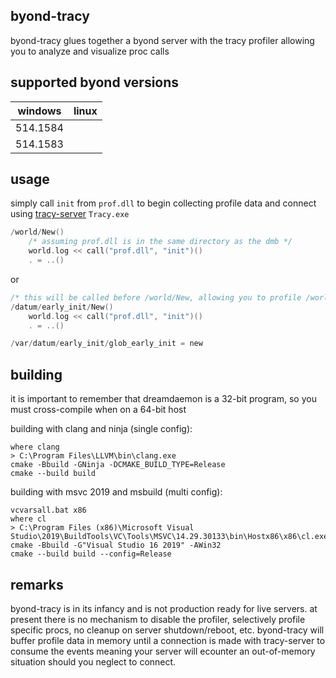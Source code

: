 ## byond-tracy
byond-tracy glues together a byond server with the tracy profiler allowing you to analyze and visualize proc calls

## supported byond versions
| windows  | linux    |
| -------- | -------- |
| 514.1584 |          |
| 514.1583 |          |

## usage
simply call `init` from `prof.dll` to begin collecting profile data and connect using [tracy-server](https://github.com/wolfpld/tracy/releases) `Tracy.exe`
```c
/world/New()
	/* assuming prof.dll is in the same directory as the dmb */
	world.log << call("prof.dll", "init")()
	. = ..()
```
or
```c
/* this will be called before /world/New, allowing you to profile /world/New as well */
/datum/early_init/New()
	world.log << call("prof.dll", "init")()
	. = ..()

/var/datum/early_init/glob_early_init = new
```

## building
it is important to remember that dreamdaemon is a 32-bit program, so you must cross-compile when on a 64-bit host

building with clang and ninja (single config):
```console
where clang
> C:\Program Files\LLVM\bin\clang.exe
cmake -Bbuild -GNinja -DCMAKE_BUILD_TYPE=Release
cmake --build build
```

building with msvc 2019 and msbuild (multi config):
```console
vcvarsall.bat x86
where cl
> C:\Program Files (x86)\Microsoft Visual Studio\2019\BuildTools\VC\Tools\MSVC\14.29.30133\bin\Hostx86\x86\cl.exe
cmake -Bbuild -G"Visual Studio 16 2019" -AWin32
cmake --build build --config=Release
```

## remarks
byond-tracy is in its infancy and is not production ready for live servers.
at present there is no mechanism to disable the profiler, selectively profile specific procs, no cleanup on server shutdown/reboot, etc. byond-tracy will buffer profile data in memory until a connection is made with tracy-server to consume the events meaning your server will ecounter an out-of-memory situation should you neglect to connect.
